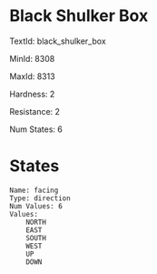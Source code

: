 # Black Shulker Box

TextId: black_shulker_box

MinId: 8308

MaxId: 8313

Hardness: 2

Resistance: 2


Num States: 6

# States
```
Name: facing
Type: direction
Num Values: 6
Values:
    NORTH
    EAST
    SOUTH
    WEST
    UP
    DOWN
```
